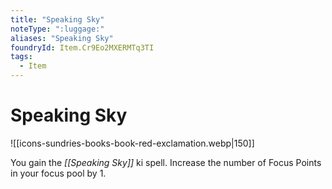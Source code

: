 ```yaml
---
title: "Speaking Sky"
noteType: ":luggage:"
aliases: "Speaking Sky"
foundryId: Item.Cr9Eo2MXERMTq3TI
tags:
  - Item
---
```


# Speaking Sky
![[icons-sundries-books-book-red-exclamation.webp|150]]

You gain the _[[Speaking Sky]]_ ki spell. Increase the number of Focus Points in your focus pool by 1.
